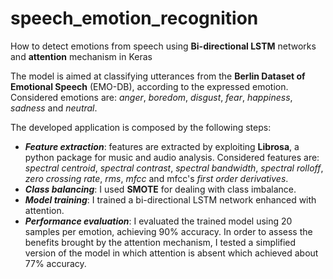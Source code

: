 # speech_emotion_recognition

How to detect emotions from speech using **Bi-directional LSTM** networks and **attention** mechanism in Keras

The model is aimed at classifying utterances from the **Berlin Dataset of Emotional Speech** (EMO-DB), according to the expressed emotion.
Considered emotions are: *anger*, *boredom*, *disgust*, *fear*, *happiness*, *sadness* and *neutral*.

The developed application is composed by the following steps:
- ***Feature extraction***: features are extracted by exploiting **Librosa**, a python package for music and audio analysis. Considered features are: *spectral centroid*, *spectral contrast*, *spectral bandwidth*, *spectral rolloff*, *zero crossing rate*, *rms*, *mfcc* and mfcc's *first order derivatives*.
- ***Class balancing***: I used **SMOTE** for dealing with class imbalance.
- ***Model training***: I trained a bi-directional LSTM network enhanced with attention.
- ***Performance evaluation***: I evaluated the trained model using 20 samples per emotion, achieving 90\% accuracy. In order to assess the benefits brought by the attention mechanism, I tested a simplified version of the model in which attention is absent which achieved about 77\% accuracy.
